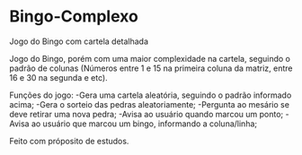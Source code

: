 # Bingo-Complexo
Jogo do Bingo com cartela detalhada

Jogo do Bingo, porém com uma maior complexidade na cartela, seguindo o padrão de colunas (Números entre 1 e 15 na primeira coluna da matriz, entre 16 e 30 na segunda e etc).

Funções do jogo:
-Gera uma cartela aleatória, seguindo o padrão informado acima;
-Gera o sorteio das pedras aleatoriamente; 
-Pergunta ao mesário se deve retirar uma nova pedra;
-Avisa ao usuário quando marcou um ponto;
-Avisa ao usuário que marcou um bingo, informando a coluna/linha;

Feito com próposito de estudos. 
